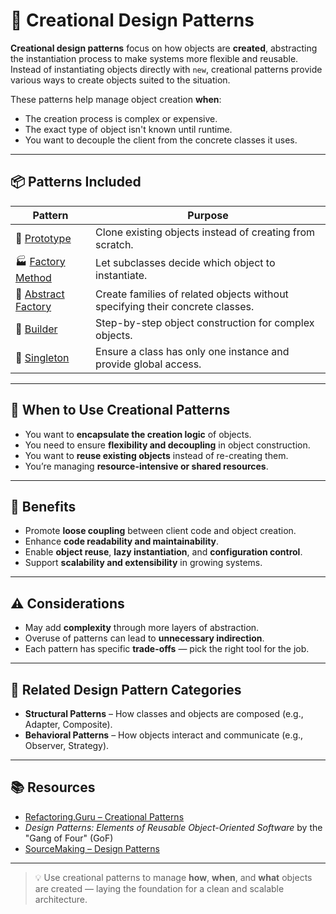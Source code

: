 # 🔨 Creational Design Patterns

**Creational design patterns** focus on how objects are **created**, abstracting the instantiation process to make systems more flexible and reusable. Instead of instantiating objects directly with `new`, creational patterns provide various ways to create objects suited to the situation.

These patterns help manage object creation **when**:

- The creation process is complex or expensive.
- The exact type of object isn't known until runtime.
- You want to decouple the client from the concrete classes it uses.

---

## 📦 Patterns Included

| Pattern                                             | Purpose                                                                       |
| --------------------------------------------------- | ----------------------------------------------------------------------------- |
| 🔁 [Prototype](./prototype/readme.md)               | Clone existing objects instead of creating from scratch.                      |
| 🏭 [Factory Method](./factory/readme.md)     | Let subclasses decide which object to instantiate.                            |
| 🧰 [Abstract Factory](./abstract-factory/readme.md) | Create families of related objects without specifying their concrete classes. |
| 🧱 [Builder](./builder/readme.md)                   | Step-by-step object construction for complex objects.                         |
| 🧩 [Singleton](./singleton/readme.md)               | Ensure a class has only one instance and provide global access.               |

---

## 📌 When to Use Creational Patterns

- You want to **encapsulate the creation logic** of objects.
- You need to ensure **flexibility and decoupling** in object construction.
- You want to **reuse existing objects** instead of re-creating them.
- You’re managing **resource-intensive or shared resources**.

---

## 🧠 Benefits

- Promote **loose coupling** between client code and object creation.
- Enhance **code readability and maintainability**.
- Enable **object reuse**, **lazy instantiation**, and **configuration control**.
- Support **scalability and extensibility** in growing systems.

---

## ⚠️ Considerations

- May add **complexity** through more layers of abstraction.
- Overuse of patterns can lead to **unnecessary indirection**.
- Each pattern has specific **trade-offs** — pick the right tool for the job.

---

## 🔗 Related Design Pattern Categories

- **Structural Patterns** – How classes and objects are composed (e.g., Adapter, Composite).
- **Behavioral Patterns** – How objects interact and communicate (e.g., Observer, Strategy).

---

## 📚 Resources

- [Refactoring.Guru – Creational Patterns](https://refactoring.guru/design-patterns/creational-patterns)
- _Design Patterns: Elements of Reusable Object-Oriented Software_ by the "Gang of Four" (GoF)
- [SourceMaking – Design Patterns](https://sourcemaking.com/design_patterns)

---

> 💡 Use creational patterns to manage **how**, **when**, and **what** objects are created — laying the foundation for a clean and scalable architecture.
